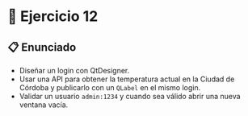 # 🧪 Ejercicio 12

## 📋 Enunciado

- Diseñar un login con QtDesigner.  
- Usar una API para obtener la temperatura actual en la Ciudad de Córdoba y publicarlo con un `QLabel` en el mismo login.  
- Validar un usuario `admin:1234` y cuando sea válido abrir una nueva ventana vacía.  
